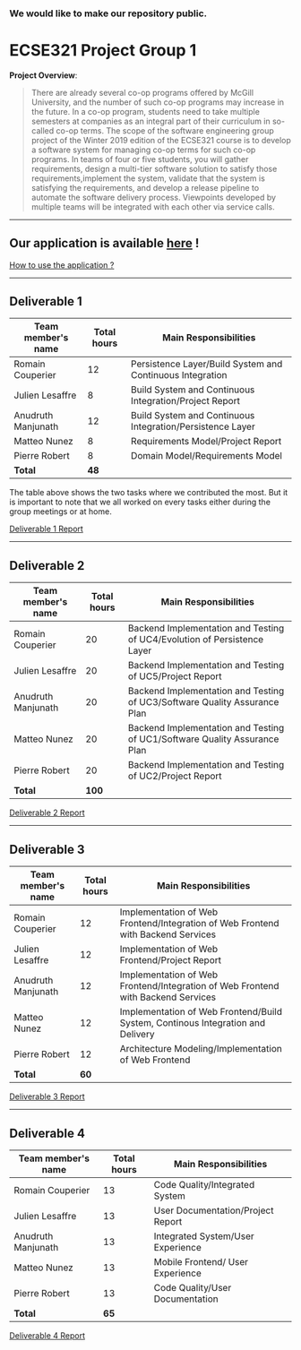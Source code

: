 ### We would like to make our repository public.

# ECSE321 Project Group 1

**Project Overview**:
> There are already several co-op programs offered by McGill University, and the number of such co-op programs may increase in the future. In a co-op program, students need to take multiple semesters at companies as an integral part of their curriculum in so-called co-op terms. The scope of the software engineering group project of the Winter 2019 edition of the ECSE321 course is to develop a software system for managing co-op terms for such co-op programs.
In teams of four or five students, you will gather requirements, design a multi-tier software solution to satisfy those requirements,implement the system, validate that the system is satisfying the requirements, and develop a release pipeline to automate the software delivery process. Viewpoints developed by multiple teams will be integrated with each other via service calls.

***
 ## **Our application is available [here](http://cooperator-frontend-3417.herokuapp.com/#/) !**
[How to use the application ?](https://github.com/McGill-ECSE321-Winter2019/ecse321-group-project-11/wiki/Guide)

***
## Deliverable 1

|Team member's name   |Total hours|Main Responsibilities  |
|---------------------|-------|-----------------------|
| Romain Couperier    | 12    |Persistence Layer/Build System and Continuous Integration | 
| Julien Lesaffre     | 8     |Build System and Continuous Integration/Project Report  |
| Anudruth Manjunath  | 12    |Build System and Continuous Integration/Persistence Layer |
| Matteo Nunez        | 8     |Requirements Model/Project Report |
| Pierre Robert       | 8     |Domain Model/Requirements Model |
|**Total**|**48**|

The table above shows the two tasks where we contributed the most. But it is important to note that we all worked on every tasks either during the group meetings or at home.

[Deliverable 1 Report](https://github.com/McGill-ECSE321-Winter2019/ecse321-group-project-11/wiki/Deliverable-1-Report)

***

## Deliverable 2

|Team member's name   |Total hours|Main Responsibilities  |
|---------------------|-------|-----------------------|
| Romain Couperier    |  20   |Backend Implementation and Testing of UC4/Evolution of Persistence Layer	 | 
| Julien Lesaffre     |  20   |Backend Implementation and Testing of UC5/Project Report  |
| Anudruth Manjunath  |  20   |Backend Implementation and Testing of UC3/Software Quality Assurance Plan |
| Matteo Nunez        |  20   |Backend Implementation and Testing of UC1/Software Quality Assurance Plan |
| Pierre Robert       |  20   |Backend Implementation and Testing of UC2/Project Report |
|**Total**|**100**|


[Deliverable 2 Report](https://github.com/McGill-ECSE321-Winter2019/ecse321-group-project-11/wiki/Deliverable-2-Report)

***

## Deliverable 3

|Team member's name   |Total hours|Main Responsibilities  |
|---------------------|-------|-----------------------|
| Romain Couperier    |  12   |Implementation of Web Frontend/Integration of Web Frontend with Backend Services	 | 
| Julien Lesaffre     |  12   |Implementation of Web Frontend/Project Report  |
| Anudruth Manjunath  |  12   |Implementation of Web Frontend/Integration of Web Frontend with Backend Services |
| Matteo Nunez        |  12   |Implementation of Web Frontend/Build System, Continous Integration and Delivery |
| Pierre Robert       |  12   |Architecture Modeling/Implementation of Web Frontend |
|**Total**|**60**|


[Deliverable 3 Report](https://github.com/McGill-ECSE321-Winter2019/ecse321-group-project-11/wiki/Deliverable-3-Report)


***

## Deliverable 4

|Team member's name   |Total hours|Main Responsibilities  |
|---------------------|-------|-----------------------|
| Romain Couperier    |  13   |Code Quality/Integrated System	 | 
| Julien Lesaffre     |  13   |User Documentation/Project Report  |
| Anudruth Manjunath  |  13   |Integrated System/User Experience |
| Matteo Nunez        |  13   |Mobile Frontend/ User Experience|
| Pierre Robert       |  13   |Code Quality/User Documentation |
|**Total**|**65**|


[Deliverable 4 Report](https://github.com/McGill-ECSE321-Winter2019/ecse321-group-project-11/wiki/Deliverable-4-Report)










